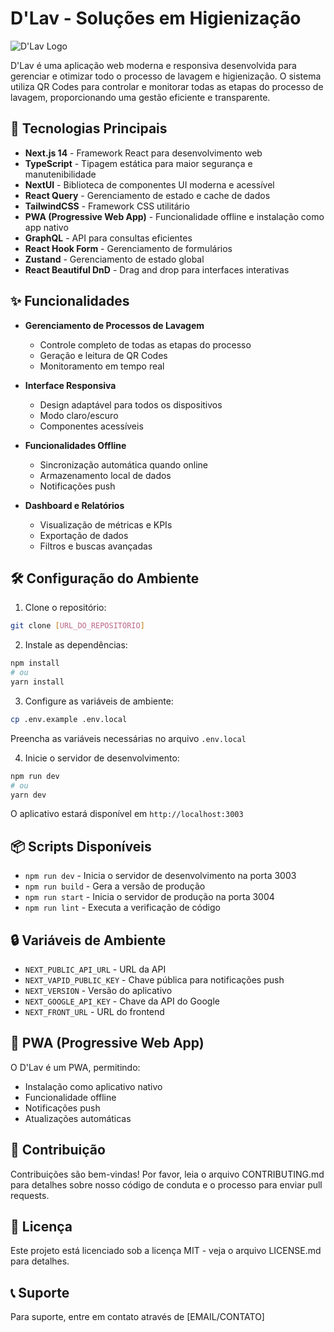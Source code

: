 # D'Lav - Soluções em Higienização

![D'Lav Logo](public/assets/images/logo.webp)

D'Lav é uma aplicação web moderna e responsiva desenvolvida para gerenciar e otimizar todo o processo de lavagem e higienização. O sistema utiliza QR Codes para controlar e monitorar todas as etapas do processo de lavagem, proporcionando uma gestão eficiente e transparente.

## 🚀 Tecnologias Principais

- **Next.js 14** - Framework React para desenvolvimento web
- **TypeScript** - Tipagem estática para maior segurança e manutenibilidade
- **NextUI** - Biblioteca de componentes UI moderna e acessível
- **React Query** - Gerenciamento de estado e cache de dados
- **TailwindCSS** - Framework CSS utilitário
- **PWA (Progressive Web App)** - Funcionalidade offline e instalação como app nativo
- **GraphQL** - API para consultas eficientes
- **React Hook Form** - Gerenciamento de formulários
- **Zustand** - Gerenciamento de estado global
- **React Beautiful DnD** - Drag and drop para interfaces interativas

## ✨ Funcionalidades

- **Gerenciamento de Processos de Lavagem**
  - Controle completo de todas as etapas do processo
  - Geração e leitura de QR Codes
  - Monitoramento em tempo real

- **Interface Responsiva**
  - Design adaptável para todos os dispositivos
  - Modo claro/escuro
  - Componentes acessíveis

- **Funcionalidades Offline**
  - Sincronização automática quando online
  - Armazenamento local de dados
  - Notificações push

- **Dashboard e Relatórios**
  - Visualização de métricas e KPIs
  - Exportação de dados
  - Filtros e buscas avançadas

## 🛠️ Configuração do Ambiente

1. Clone o repositório:
```bash
git clone [URL_DO_REPOSITÓRIO]
```

2. Instale as dependências:
```bash
npm install
# ou
yarn install
```

3. Configure as variáveis de ambiente:
```bash
cp .env.example .env.local
```
Preencha as variáveis necessárias no arquivo `.env.local`

4. Inicie o servidor de desenvolvimento:
```bash
npm run dev
# ou
yarn dev
```

O aplicativo estará disponível em `http://localhost:3003`

## 📦 Scripts Disponíveis

- `npm run dev` - Inicia o servidor de desenvolvimento na porta 3003
- `npm run build` - Gera a versão de produção
- `npm run start` - Inicia o servidor de produção na porta 3004
- `npm run lint` - Executa a verificação de código

## 🔒 Variáveis de Ambiente

- `NEXT_PUBLIC_API_URL` - URL da API
- `NEXT_VAPID_PUBLIC_KEY` - Chave pública para notificações push
- `NEXT_VERSION` - Versão do aplicativo
- `NEXT_GOOGLE_API_KEY` - Chave da API do Google
- `NEXT_FRONT_URL` - URL do frontend

## 📱 PWA (Progressive Web App)

O D'Lav é um PWA, permitindo:
- Instalação como aplicativo nativo
- Funcionalidade offline
- Notificações push
- Atualizações automáticas

## 🤝 Contribuição

Contribuições são bem-vindas! Por favor, leia o arquivo CONTRIBUTING.md para detalhes sobre nosso código de conduta e o processo para enviar pull requests.

## 📄 Licença

Este projeto está licenciado sob a licença MIT - veja o arquivo LICENSE.md para detalhes.

## 📞 Suporte

Para suporte, entre em contato através de [EMAIL/CONTATO]

